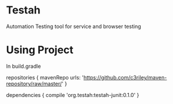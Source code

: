 # Testah
Automation Testing tool for service and browser testing

# Using Project
In build.gradle

repositories { 
    mavenRepo urls: 'https://github.com/c3riley/maven-repository/raw/master/'
} 
 
dependencies {
    compile 'org.testah:testah-junit:0.1.0'
}
